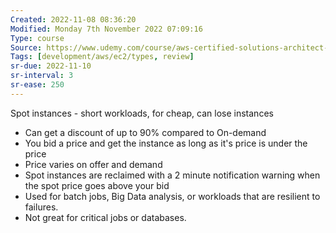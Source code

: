 ```yaml
---
Created: 2022-11-08 08:36:20
Modified: Monday 7th November 2022 07:09:16
Type: course
Source: https://www.udemy.com/course/aws-certified-solutions-architect-associate-saa-c01/?xref=E0Aed11STH4LPUQvCz0GJFABTmM=
Tags: [development/aws/ec2/types, review]
sr-due: 2022-11-10
sr-interval: 3
sr-ease: 250
---
```


Spot instances - short workloads, for cheap, can lose instances

- Can get a discount of up to 90% compared to On-demand
- You bid a price and get the instance as long as it's price is under the price
- Price varies on offer and demand
- Spot instances are reclaimed with a 2 minute notification warning when the spot price goes above your bid
- Used for batch jobs, Big Data analysis, or workloads that are resilient to failures.
- Not great for critical jobs or databases.